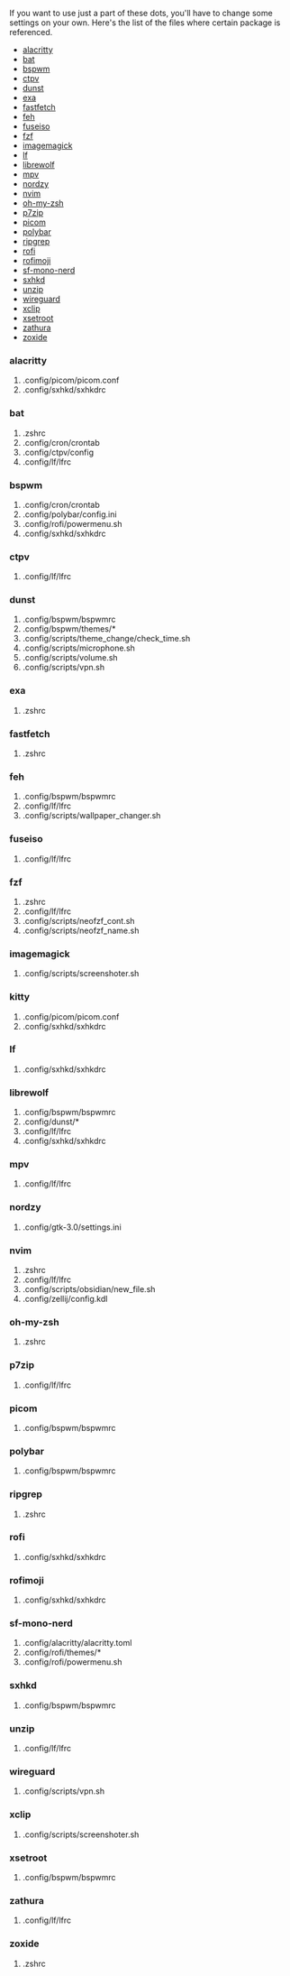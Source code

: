 If you want to use just a part of these dots, you'll have to change some settings on your own. Here's the list of the files where certain package is referenced.

* [alacritty](#alacritty)
* [bat](#bat)
* [bspwm](#bspwm)
* [ctpv](#ctpv)
* [dunst](#dunst)
* [exa](#exa)
* [fastfetch](#fastfetch)
* [feh](#feh)
* [fuseiso](#fuseiso)
* [fzf](#fzf)
* [imagemagick](#imagemagick)
* [lf](#lf)
* [librewolf](#librewolf)
* [mpv](#mpv)
* [nordzy](#nordzy)
* [nvim](#nvim)
* [oh-my-zsh](#oh-my-zsh)
* [p7zip](#p7zip)
* [picom](#picom)
* [polybar](#polybar)
* [ripgrep](#ripgrep)
* [rofi](#rofi)
* [rofimoji](#rofimoji)
* [sf-mono-nerd](#sf-mono-nerd)
* [sxhkd](#sxhkd)
* [unzip](#unzip)
* [wireguard](#wireguard)
* [xclip](#xclip)
* [xsetroot](#xsetroot)
* [zathura](#zathura)
* [zoxide](#zoxide)

### alacritty
1. .config/picom/picom.conf
2. .config/sxhkd/sxhkdrc

### bat
1. .zshrc
2. .config/cron/crontab
3. .config/ctpv/config
4. .config/lf/lfrc

### bspwm
1. .config/cron/crontab
2. .config/polybar/config.ini
3. .config/rofi/powermenu.sh
4. .config/sxhkd/sxhkdrc

### ctpv
1. .config/lf/lfrc

### dunst
1. .config/bspwm/bspwmrc
2. .config/bspwm/themes/*
3. .config/scripts/theme_change/check_time.sh
4. .config/scripts/microphone.sh
5. .config/scripts/volume.sh
6. .config/scripts/vpn.sh

### exa
1. .zshrc

### fastfetch
1. .zshrc

### feh
1. .config/bspwm/bspwmrc
2. .config/lf/lfrc
3. .config/scripts/wallpaper_changer.sh

### fuseiso
1. .config/lf/lfrc

### fzf
1. .zshrc
2. .config/lf/lfrc
3. .config/scripts/neofzf_cont.sh
4. .config/scripts/neofzf_name.sh

### imagemagick
1. .config/scripts/screenshoter.sh

### kitty
1. .config/picom/picom.conf
2. .config/sxhkd/sxhkdrc

### lf
1. .config/sxhkd/sxhkdrc

### librewolf
1. .config/bspwm/bspwmrc
2. .config/dunst/*
3. .config/lf/lfrc
4. .config/sxhkd/sxhkdrc

### mpv
1. .config/lf/lfrc

### nordzy
1. .config/gtk-3.0/settings.ini

### nvim
1. .zshrc
2. .config/lf/lfrc
3. .config/scripts/obsidian/new_file.sh
4. .config/zellij/config.kdl

### oh-my-zsh
1. .zshrc

### p7zip
1. .config/lf/lfrc

### picom
1. .config/bspwm/bspwmrc

### polybar
1. .config/bspwm/bspwmrc

### ripgrep
1. .zshrc

### rofi
1. .config/sxhkd/sxhkdrc

### rofimoji
1. .config/sxhkd/sxhkdrc

### sf-mono-nerd
1. .config/alacritty/alacritty.toml
2. .config/rofi/themes/*
2. .config/rofi/powermenu.sh

### sxhkd
1. .config/bspwm/bspwmrc

### unzip
1. .config/lf/lfrc

### wireguard
1. .config/scripts/vpn.sh

### xclip
1. .config/scripts/screenshoter.sh

### xsetroot
1. .config/bspwm/bspwmrc

### zathura
1. .config/lf/lfrc

### zoxide
1. .zshrc
